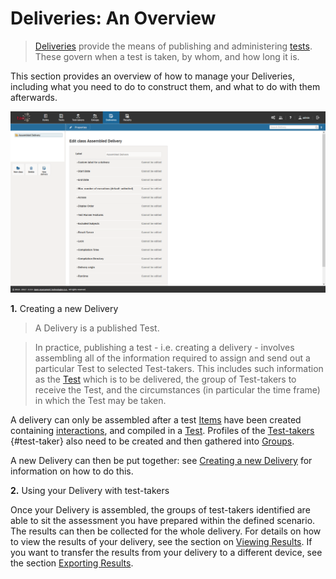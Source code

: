<!--
created_at: 2016-12-15
authors:         
    - "Catherine Pease"
--> 


# Deliveries: An Overview


>[Deliveries](../appendix/glossary.md#delivery) provide the means of publishing and administering [tests](../appendix/glossary.md#test). These govern when a test is taken, by whom, and how long it is. 

This section provides an overview of how to manage your Deliveries, including what you need to do to construct them, and what to do with them afterwards.

![Deliveries](../resources/backend/deliveries/deliveries.png)

**1.** Creating a new Delivery


>A Delivery is a published Test. 

>In practice, publishing a test - i.e. creating a delivery - involves assembling all of the information required to assign and send out a particular Test to selected Test-takers. This includes such information as the [Test](../tests/what-is-a-test.md) which is to be delivered, the group of Test-takers to receive the Test, and the circumstances (in particular the time frame) in which the Test may be taken.


A delivery can only be assembled after a test [Items](../appendix/glossary.md#item) have been created containing [interactions](../appendix/glossary.md#interaction), and compiled in a [Test](../appendix/glossary.md#test). Profiles of the [Test-takers](../appendix/glossary.md) {#test-taker} also need to be created and then gathered into [Groups](../appendix/glossary.md#group).

A new Delivery can then be put together: see [Creating a new Delivery](../deliveries/create-a-new-delivery.md) for information on how to do this.

**2.** Using your Delivery with test-takers

Once your Delivery is assembled, the groups of test-takers identified are able to sit the assessment you have prepared within the defined scenario. The results can then be collected for the whole delivery. For details on how to view the results of your delivery, see the section on [Viewing Results](../results/viewing-results.md). If you want to transfer the results from your delivery to a different device, see the section [Exporting Results](../results/exporting-results.md).   